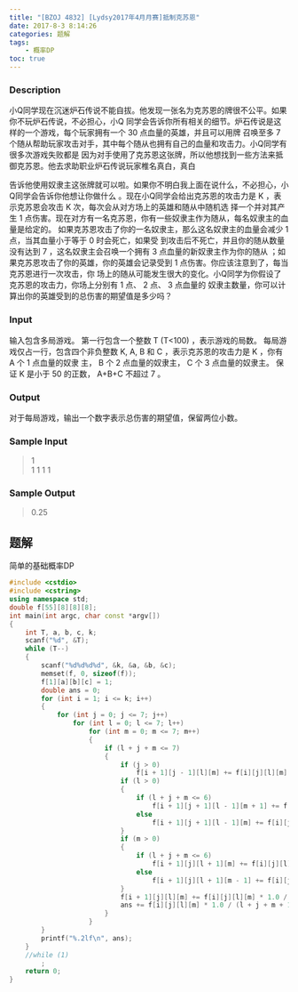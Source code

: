 ```yaml
---
title: "[BZOJ 4832] [Lydsy2017年4月月赛]抵制克苏恩"
date: 2017-8-3 8:14:26
categories: 题解
tags:
    - 概率DP
toc: true
---
```


### Description
小Q同学现在沉迷炉石传说不能自拔。他发现一张名为克苏恩的牌很不公平。如果你不玩炉石传说，不必担心，小Q
同学会告诉你所有相关的细节。炉石传说是这样的一个游戏，每个玩家拥有一个 30 点血量的英雄，并且可以用牌
召唤至多 7 个随从帮助玩家攻击对手，其中每个随从也拥有自己的血量和攻击力。小Q同学有很多次游戏失败都是
因为对手使用了克苏恩这张牌，所以他想找到一些方法来抵御克苏恩。他去求助职业炉石传说玩家椎名真白，真白
<!--more-->
告诉他使用奴隶主这张牌就可以啦。如果你不明白我上面在说什么，不必担心，小Q同学会告诉你他想让你做什么
。现在小Q同学会给出克苏恩的攻击力是 K ，表示克苏恩会攻击 K 次，每次会从对方场上的英雄和随从中随机选
择一个并对其产生 1 点伤害。现在对方有一名克苏恩，你有一些奴隶主作为随从，每名奴隶主的血量是给定的。
如果克苏恩攻击了你的一名奴隶主，那么这名奴隶主的血量会减少 1 点，当其血量小于等于 0 时会死亡，如果受
到攻击后不死亡，并且你的随从数量没有达到 7 ，这名奴隶主会召唤一个拥有 3 点血量的新奴隶主作为你的随从
；如果克苏恩攻击了你的英雄，你的英雄会记录受到 1 点伤害。你应该注意到了，每当克苏恩进行一次攻击，你
场上的随从可能发生很大的变化。小Q同学为你假设了克苏恩的攻击力，你场上分别有 1 点、 2 点、 3 点血量的
奴隶主数量，你可以计算出你的英雄受到的总伤害的期望值是多少吗？
 
 
 
### Input
输入包含多局游戏。
第一行包含一个整数 T (T<100) ，表示游戏的局数。
每局游戏仅占一行，包含四个非负整数 K, A, B 和 C ，表示克苏恩的攻击力是 K ，你有 A 个 1 点血量的奴隶
主， B 个 2 点血量的奴隶主， C 个 3 点血量的奴隶主。
保证 K 是小于 50 的正数， A+B+C 不超过 7 。
 
 
### Output
对于每局游戏，输出一个数字表示总伤害的期望值，保留两位小数。

 
### Sample Input
>1  
1 1 1 1  

### Sample Output
>0.25

## 题解
简单的基础概率DP

```c++
#include <cstdio>
#include <cstring>
using namespace std;
double f[55][8][8][8];
int main(int argc, char const *argv[])
{
    int T, a, b, c, k;
    scanf("%d", &T);
    while (T--)
    {
        scanf("%d%d%d%d", &k, &a, &b, &c);
        memset(f, 0, sizeof(f));
        f[1][a][b][c] = 1;
        double ans = 0;
        for (int i = 1; i <= k; i++)
        {
            for (int j = 0; j <= 7; j++)
                for (int l = 0; l <= 7; l++)
                    for (int m = 0; m <= 7; m++)
                    {
                        if (l + j + m <= 7)
                        {
                            if (j > 0)
                                f[i + 1][j - 1][l][m] += f[i][j][l][m] * j * 1.0 / (l + j + m + 1);
                            if (l > 0)
                            {
                                if (l + j + m <= 6)
                                    f[i + 1][j + 1][l - 1][m + 1] += f[i][j][l][m] * l * 1.0 / (l + j + m + 1);
                                else
                                    f[i + 1][j + 1][l - 1][m] += f[i][j][l][m] * l * 1.0 / (l + j + m + 1);
                            }
                            if (m > 0)
                            {
                                if (l + j + m <= 6)
                                    f[i + 1][j][l + 1][m] += f[i][j][l][m] * m * 1.0 / (l + j + m + 1);
                                else
                                    f[i + 1][j][l + 1][m - 1] += f[i][j][l][m] * m * 1.0 / (l + j + m + 1);
                            }
                            f[i + 1][j][l][m] += f[i][j][l][m] * 1.0 / (l + j + m + 1);
                            ans += f[i][j][l][m] * 1.0 / (l + j + m + 1);
                        }
                    }
        }
        printf("%.2lf\n", ans);
    }
    //while (1)
        ;
    return 0;
}

```